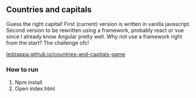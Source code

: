 ## Countries and capitals

Guess the right capital! First (current) version is written in vanilla javascript. Second version to be rewritten using a framework, probably react or vue since I already know Angular pretty well. Why not use a framework right from the start? The challenge ofc!

[ledzappa.github.io/countries-and-capitals-game](https://ledzappa.github.io/countries-and-capitals-game/)

### How to run

1. Npm install
2. Open index.html
